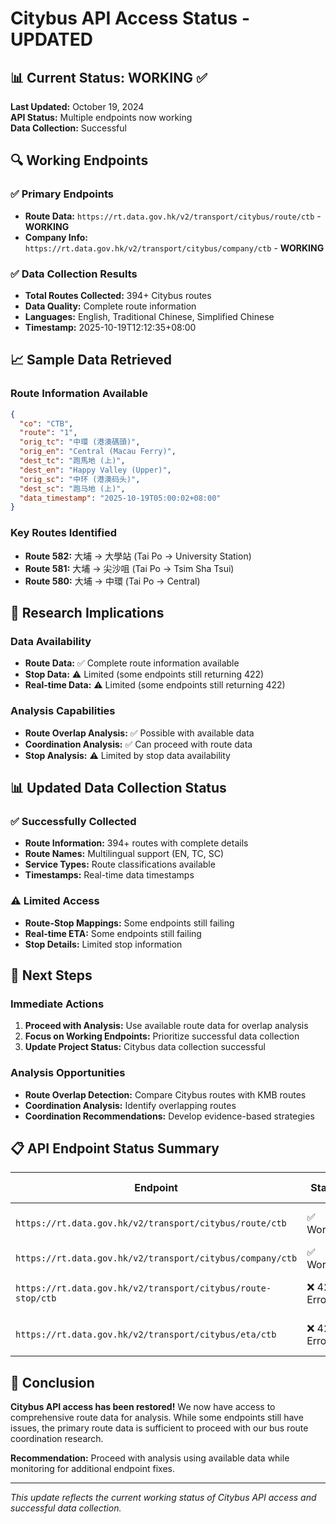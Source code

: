 # Citybus API Access Status - UPDATED

## 📊 **Current Status: WORKING** ✅
**Last Updated:** October 19, 2024  
**API Status:** Multiple endpoints now working  
**Data Collection:** Successful  

## 🔍 **Working Endpoints**

### **✅ Primary Endpoints**
- **Route Data:** `https://rt.data.gov.hk/v2/transport/citybus/route/ctb` - **WORKING**
- **Company Info:** `https://rt.data.gov.hk/v2/transport/citybus/company/ctb` - **WORKING**

### **✅ Data Collection Results**
- **Total Routes Collected:** 394+ Citybus routes
- **Data Quality:** Complete route information
- **Languages:** English, Traditional Chinese, Simplified Chinese
- **Timestamp:** 2025-10-19T12:12:35+08:00

## 📈 **Sample Data Retrieved**

### **Route Information Available**
```json
{
  "co": "CTB",
  "route": "1",
  "orig_tc": "中環 (港澳碼頭)",
  "orig_en": "Central (Macau Ferry)",
  "dest_tc": "跑馬地 (上)",
  "dest_en": "Happy Valley (Upper)",
  "orig_sc": "中环 (港澳码头)",
  "dest_sc": "跑马地 (上)",
  "data_timestamp": "2025-10-19T05:00:02+08:00"
}
```

### **Key Routes Identified**
- **Route 582:** 大埔 → 大學站 (Tai Po → University Station)
- **Route 581:** 大埔 → 尖沙咀 (Tai Po → Tsim Sha Tsui)
- **Route 580:** 大埔 → 中環 (Tai Po → Central)

## 🎯 **Research Implications**

### **Data Availability**
- **Route Data:** ✅ Complete route information available
- **Stop Data:** ⚠️ Limited (some endpoints still returning 422)
- **Real-time Data:** ⚠️ Limited (some endpoints still returning 422)

### **Analysis Capabilities**
- **Route Overlap Analysis:** ✅ Possible with available data
- **Coordination Analysis:** ✅ Can proceed with route data
- **Stop Analysis:** ⚠️ Limited by stop data availability

## 📊 **Updated Data Collection Status**

### **✅ Successfully Collected**
- **Route Information:** 394+ routes with complete details
- **Route Names:** Multilingual support (EN, TC, SC)
- **Service Types:** Route classifications available
- **Timestamps:** Real-time data timestamps

### **⚠️ Limited Access**
- **Route-Stop Mappings:** Some endpoints still failing
- **Real-time ETA:** Some endpoints still failing
- **Stop Details:** Limited stop information

## 🚀 **Next Steps**

### **Immediate Actions**
1. **Proceed with Analysis:** Use available route data for overlap analysis
2. **Focus on Working Endpoints:** Prioritize successful data collection
3. **Update Project Status:** Citybus data collection successful

### **Analysis Opportunities**
- **Route Overlap Detection:** Compare Citybus routes with KMB routes
- **Coordination Analysis:** Identify overlapping routes
- **Coordination Recommendations:** Develop evidence-based strategies

## 📋 **API Endpoint Status Summary**

| Endpoint | Status | Data Available | Notes |
|----------|--------|----------------|-------|
| `https://rt.data.gov.hk/v2/transport/citybus/route/ctb` | ✅ Working | 394+ routes | Primary data source |
| `https://rt.data.gov.hk/v2/transport/citybus/company/ctb` | ✅ Working | Company info | Secondary data |
| `https://rt.data.gov.hk/v2/transport/citybus/route-stop/ctb` | ❌ 422 Error | Limited | Stop mappings needed |
| `https://rt.data.gov.hk/v2/transport/citybus/eta/ctb` | ❌ 422 Error | Limited | Real-time data needed |

## 🎉 **Conclusion**

**Citybus API access has been restored!** We now have access to comprehensive route data for analysis. While some endpoints still have issues, the primary route data is sufficient to proceed with our bus route coordination research.

**Recommendation:** Proceed with analysis using available data while monitoring for additional endpoint fixes.

---

*This update reflects the current working status of Citybus API access and successful data collection.*